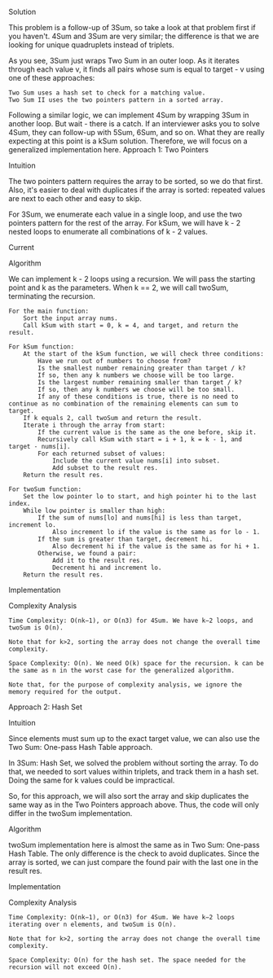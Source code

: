 Solution

This problem is a follow-up of 3Sum, so take a look at that problem first if you haven't. 4Sum and 3Sum are very similar; the difference is that we are looking for unique quadruplets instead of triplets.

As you see, 3Sum just wraps Two Sum in an outer loop. As it iterates through each value v, it finds all pairs whose sum is equal to target - v using one of these approaches:

    Two Sum uses a hash set to check for a matching value.
    Two Sum II uses the two pointers pattern in a sorted array.

Following a similar logic, we can implement 4Sum by wrapping 3Sum in another loop. But wait - there is a catch. If an interviewer asks you to solve 4Sum, they can follow-up with 5Sum, 6Sum, and so on. What they are really expecting at this point is a kSum solution. Therefore, we will focus on a generalized implementation here.
Approach 1: Two Pointers

Intuition

The two pointers pattern requires the array to be sorted, so we do that first. Also, it's easier to deal with duplicates if the array is sorted: repeated values are next to each other and easy to skip.

For 3Sum, we enumerate each value in a single loop, and use the two pointers pattern for the rest of the array. For kSum, we will have k - 2 nested loops to enumerate all combinations of k - 2 values.

Current

Algorithm

We can implement k - 2 loops using a recursion. We will pass the starting point and k as the parameters. When k == 2, we will call twoSum, terminating the recursion.

    For the main function:
        Sort the input array nums.
        Call kSum with start = 0, k = 4, and target, and return the result.

    For kSum function:
        At the start of the kSum function, we will check three conditions:
            Have we run out of numbers to choose from?
            Is the smallest number remaining greater than target / k?
            If so, then any k numbers we choose will be too large.
            Is the largest number remaining smaller than target / k?
            If so, then any k numbers we choose will be too small.
            If any of these conditions is true, there is no need to continue as no combination of the remaining elements can sum to target.
        If k equals 2, call twoSum and return the result.
        Iterate i through the array from start:
            If the current value is the same as the one before, skip it.
            Recursively call kSum with start = i + 1, k = k - 1, and target - nums[i].
            For each returned subset of values:
                Include the current value nums[i] into subset.
                Add subset to the result res.
        Return the result res.

    For twoSum function:
        Set the low pointer lo to start, and high pointer hi to the last index.
        While low pointer is smaller than high:
            If the sum of nums[lo] and nums[hi] is less than target, increment lo.
                Also increment lo if the value is the same as for lo - 1.
            If the sum is greater than target, decrement hi.
                Also decrement hi if the value is the same as for hi + 1.
            Otherwise, we found a pair:
                Add it to the result res.
                Decrement hi and increment lo.
        Return the result res.

Implementation

Complexity Analysis

    Time Complexity: O(nk−1), or O(n3) for 4Sum. We have k−2 loops, and twoSum is O(n).

    Note that for k>2, sorting the array does not change the overall time complexity.

    Space Complexity: O(n). We need O(k) space for the recursion. k can be the same as n in the worst case for the generalized algorithm.

    Note that, for the purpose of complexity analysis, we ignore the memory required for the output.

Approach 2: Hash Set

Intuition

Since elements must sum up to the exact target value, we can also use the Two Sum: One-pass Hash Table approach.

In 3Sum: Hash Set, we solved the problem without sorting the array. To do that, we needed to sort values within triplets, and track them in a hash set. Doing the same for k values could be impractical.

So, for this approach, we will also sort the array and skip duplicates the same way as in the Two Pointers approach above. Thus, the code will only differ in the twoSum implementation.

Algorithm

twoSum implementation here is almost the same as in Two Sum: One-pass Hash Table. The only difference is the check to avoid duplicates. Since the array is sorted, we can just compare the found pair with the last one in the result res.

Implementation

Complexity Analysis

    Time Complexity: O(nk−1), or O(n3) for 4Sum. We have k−2 loops iterating over n elements, and twoSum is O(n).

    Note that for k>2, sorting the array does not change the overall time complexity.

    Space Complexity: O(n) for the hash set. The space needed for the recursion will not exceed O(n).
